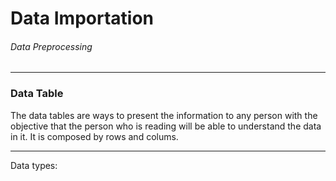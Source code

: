 <h1>Data Importation</h1>
<h6>Data Preprocessing</h6>

***
<h3>Data Table</h3>
The data tables are ways to present the information to any person with the objective that the person who is reading will be able to understand the data in it. It is composed by rows and colums.

***
Data types:


